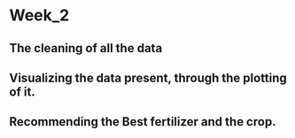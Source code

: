 # Week_2
## The cleaning of all the data
## Visualizing the data present, through the plotting of it.
## Recommending the Best fertilizer and the crop.